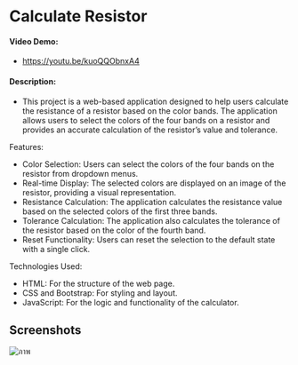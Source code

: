 # Calculate Resistor
#### Video Demo:
- https://youtu.be/kuoQQObnxA4
#### Description:
- This project is a web-based application designed to help users calculate the resistance of a resistor based on the color bands. The application allows users to select the colors of the four bands on a resistor and provides an accurate calculation of the resistor’s value and tolerance.

Features:
- Color Selection: Users can select the colors of the four bands on the resistor from dropdown menus.
- Real-time Display: The selected colors are displayed on an image of the resistor, providing a visual representation.
- Resistance Calculation: The application calculates the resistance value based on the selected colors of the first three bands.
- Tolerance Calculation: The application also calculates the tolerance of the resistor based on the color of the fourth band.
- Reset Functionality: Users can reset the selection to the default state with a single click.

Technologies Used:
- HTML: For the structure of the web page.
- CSS and Bootstrap: For styling and layout.
- JavaScript: For the logic and functionality of the calculator.

<!-- ## License -->
<!-- MIT License -->

## Screenshots
![ภาพ](https://github.com/xNewz/practice-resistor/assets/50146617/f6d134ce-9824-47e8-8abd-d10e24ff9fcc)
